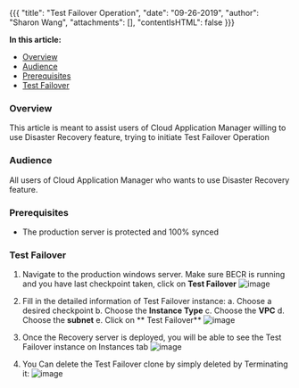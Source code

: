 {{{
  "title": "Test Failover Operation",
  "date": "09-26-2019",
  "author": "Sharon Wang",
  "attachments": [],
  "contentIsHTML": false
}}}

**In this article:**

* [Overview](#overview)
* [Audience](#audience)
* [Prerequisites](#prerequisites)
* [Test Failover](#Test-Failover)

### Overview <a name="overview"></a>

This article is meant to assist users of Cloud Application Manager willing to use Disaster Recovery feature, trying to initiate Test Failover Operation

### Audience <a name="audience"></a>

All users of Cloud Application Manager who wants to use Disaster Recovery feature.

### Prerequisites <a name="prerequisites"></a>

* The production server is protected and 100% synced

### Test Failover <a name="Test-Failover"></a>
1. Navigate to the production windows server. Make sure BECR is running and you have last checkpoint taken, click on **Test Failover**
![image](https://user-images.githubusercontent.com/20582531/65725336-9ce8b980-e06f-11e9-9018-d9edaec3d888.png)

3. Fill in the detailed information of Test Failover instance:
 a. Choose a desired checkpoint
 b. Choose the **Instance Type**
 c. Choose the **VPC**
 d. Choose the **subnet**
 e. Click on ** Test Failover**
![image](https://user-images.githubusercontent.com/20582531/65725465-ee914400-e06f-11e9-882d-dd2952494c21.png)
4. Once the Recovery server is deployed, you will be able to see the Test Failover instance on Instances tab
![image](https://user-images.githubusercontent.com/20582531/65725483-02d54100-e070-11e9-9261-186b0187ea4a.png)
5. You Can delete the Test Failover clone by simply deleted by Terminating it:
![image](https://user-images.githubusercontent.com/20582531/65725517-197b9800-e070-11e9-93c8-40738fc04c1a.png)

